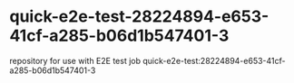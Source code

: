 # quick-e2e-test-28224894-e653-41cf-a285-b06d1b547401-3
repository for use with E2E test job quick-e2e-test:28224894-e653-41cf-a285-b06d1b547401-3
